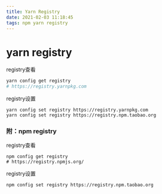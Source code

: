 ```yaml
---
title: Yarn Registry
date: 2021-02-03 11:18:45
tags: npm yarn registry
---
```


# yarn registry

registry查看

```sh
yarn config get registry
# https://registry.yarnpkg.com
```

registry设置

```shell
yarn config set registry https://registry.yarnpkg.com
yarn config set registry https://registry.npm.taobao.org
```



<!-- more -->



### 附：npm registry

registry查看

```shell
npm config get registry
# https://registry.npmjs.org/
```

registry设置

```shell
npm config set registry https://registry.npm.taobao.org
```




